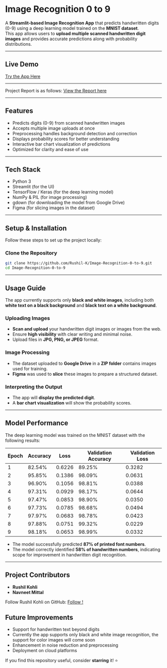 # Image Recognition 0 to 9  

A **Streamlit-based Image Recognition App** that predicts handwritten digits (0-9) using a deep learning model trained on the **MNIST dataset**.  
This app allows users to **upload multiple scanned handwritten digit images** and provides accurate predictions along with probability distributions.  

---

## Live Demo  
[Try the App Here](https://deep-learning-daqsskxacd8e5j7hketto2.streamlit.app/)  

---
Project Report is as follows: [View the Report here](https://colab.research.google.com/drive/15_Zu41-3ZA-ZpesIfohFw5NAbH69GErx?usp=sharing)

---

## Features  
- Predicts digits (0-9) from scanned handwritten images  
- Accepts multiple image uploads at once  
- Preprocessing handles background detection and correction  
- Displays probability scores for better understanding  
- Interactive bar chart visualization of predictions  
- Optimized for clarity and ease of use  

---

## Tech Stack  
- Python 3  
- Streamlit (for the UI)  
- TensorFlow / Keras (for the deep learning model)  
- NumPy & PIL (for image processing)  
- gdown (for downloading the model from Google Drive)  
- Figma (for slicing images in the dataset)  

---

## Setup & Installation  

Follow these steps to set up the project locally:  

### Clone the Repository  
```sh
git clone https://github.com/Rushil-K/Image-Recognition-0-to-9.git
cd Image-Recognition-0-to-9
```

---

## Usage Guide  
The app currently supports only **black and white images**, including both **white text on a black background** and **black text on a white background**.  

### Uploading Images  
- **Scan and upload** your handwritten digit images or images from the web.  
- Ensure **high visibility** with clear writing and minimal noise.  
- Upload files in **JPG, PNG, or JPEG** format.  

### Image Processing  
- The dataset uploaded to **Google Drive** in a **ZIP folder** contains images used for training.  
- **Figma** was used to **slice** these images to prepare a structured dataset.  

### Interpreting the Output  
- The app will **display the predicted digit**.  
- A **bar chart visualization** will show the probability scores.  

---

## Model Performance  
The deep learning model was trained on the MNIST dataset with the following results:  

| Epoch | Accuracy | Loss | Validation Accuracy | Validation Loss |
|--------|-----------|-------|------------------|----------------|
| 1 | 82.54% | 0.6226 | 89.25% | 0.3282 |
| 2 | 95.85% | 0.1386 | 98.09% | 0.0631 |
| 3 | 96.90% | 0.1056 | 98.81% | 0.0388 |
| 4 | 97.31% | 0.0929 | 98.17% | 0.0644 |
| 5 | 97.47% | 0.0853 | 98.90% | 0.0350 |
| 6 | 97.73% | 0.0785 | 98.68% | 0.0494 |
| 7 | 97.97% | 0.0683 | 98.78% | 0.0423 |
| 8 | 97.88% | 0.0751 | 99.32% | 0.0229 |
| 9 | 98.18% | 0.0653 | 98.99% | 0.0332 |

- The model successfully predicted **87% of printed font numbers**.  
- The model correctly identified **58% of handwritten numbers**, indicating scope for improvement in handwritten digit recognition.  

---

## Project Contributors  
- **Rushil Kohli**  
- **Navneet Mittal**  

Follow Rushil Kohli on GitHub: [Follow !](https://github.com/Rushil-K)  




## Future Improvements  
- Support for handwritten text beyond digits
- Currently the app supports only black and white image recognition, the support for color images will come soon
- Enhancement in noise reduction and preprocessing  
- Deployment on cloud platforms  

If you find this repository useful, consider **starring** it! ⭐  
